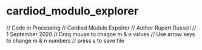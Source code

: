 # cardiod_modulo_explorer
// Code in Processing
// Cardiod Modulo Expolrer
// Author Rupert Russell
// 1 September 2020
// Drag mouse to chagne m & n values
// Use arrow keys to change m & n numbers
// press s to save file
